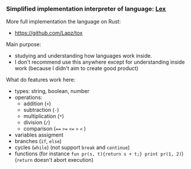 ### Simplified implementation interpreter of language: [Lex](https://craftinginterpreters.coml)

More full implementation the language on Rust: 

* https://github.com/Lapz/tox

Main purpose:

* studying and understanding how languages work inside.
* I don't recommend use this anywhere except for understanding inside work (because I didn't aim to create good product)

What do features work here:

* types: string, boolean, number
* operations: 
  * addition (`+`)
  * subtraction (`-`)
  * multiplication (`*`)
  * division (`/`)
  * comparison (`==` `>=` `<=` `>`  `<` ) 
* variables assigment
* branches (`if`, `else`)
* cycles (`while`) (not support `break` and `continue`)
* functions (for instance `fun pr(s, t){return s + t;} print pr(1, 2)`) (`return` doesn't abort execution)